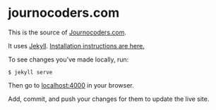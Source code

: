 journocoders.com
================

This is the source of [Journocoders.com](http://journocoders.com/).

It uses [Jekyll](http://jekyllrb.com/). [Installation instructions are here.](http://jekyllrb.com/docs/installation)

To see changes you've made locally, run:

    $ jekyll serve

Then go to [localhost:4000](http://localhost:4000/) in your browser.

Add, commit, and push your changes for them to update the live site.
